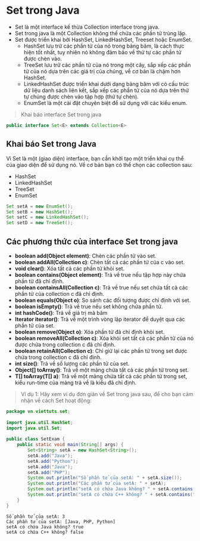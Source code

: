 # Set trong Java
- Set là một interface kế thừa Collection interface trong java.
- Set trong java là một Collection không thể chứa các phần tử trùng lặp.
- Set được triển khai bởi HashSet, LinkedHashSet, Treeset hoặc EnumSet.
    - HashSet lưu trữ các phần tử của nó trong bảng băm, là cách thực hiện tốt nhất, tuy nhiên nó không đảm bảo về thứ tự các phần tử được chèn vào.
    - TreeSet lưu trữ các phần tử của nó trong một cây, sắp xếp các phần tử của nó dựa trên các giá trị của chúng, về cơ bản là chậm hơn HashSet.
    - LinkedHashSet được triển khai dưới dạng bảng băm với có cấu trúc dữ liệu danh sách liên kết, sắp xếp các phần tử của nó dựa trên thứ tự chúng được chèn vào tập hợp (thứ tự chèn).
    - EnumSet là một cài đặt chuyên biệt để sử dụng với các kiểu enum.

> Khai báo interface Set trong java
```java
public interface Set<E> extends Collection<E>
```
## Khai báo Set trong Java
Vì Set là một (giao diện) interface, bạn cần khởi tạo một triển khai cụ thể của giao diện để sử dụng nó. Về cơ bản bạn có thể chọn các collection sau:
- HashSet
- LinkedHashSet
- TreeSet
- EnumSet

```java
Set setA = new EnumSet();
Set setB = new HashSet();
Set setC = new LinkedHashSet();
Set setD = new TreeSet();
```

## Các phương thức của interface Set trong java

- **boolean add(Object element)**: Chèn các phần tử vào set.
- **boolean addAll(Collection c)**: Chèn tất cả các phần tử của c vào set.
- **void clear()**: Xóa tất cả các phần tử khỏi set.
- **boolean contains(Object element)**: Trả về true nếu tập hợp này chứa phần tử đã chỉ định.
- **boolean containsAll(Collection c)**: Trả về true nếu set chứa tất cả các phần tử của collection c đã chỉ định.
- **boolean equals(Object o)**: So sánh các đối tượng được chỉ định với set.
- **boolean isEmpty()**: Trả về true nếu set không chứa phần tử.
- **int hashCode()**: Trả về giá trị mã băm
- **Iterator iterator()**: Trả về một trình vòng lặp iterator để duyệt qua các phần tử của set.
- **boolean remove(Object o)**: Xóa phần tử đã chỉ định khỏi set.
- **boolean removeAll(Collection c)**: Xóa khỏi set tất cả các phần tử của nó được chứa trong collection c đã chỉ định.
- **boolean retainAll(Collection c)**: Chỉ giữ lại các phần tử trong set được chứa trong collection c đã chỉ định.
- **int size()**: Trả về số lượng các phần tử của set.
- **Object[] toArray()**: Trả về một mảng chứa tất cả các phần tử trong set.
- **T[] toArray(T[] a)**: Trả về một mảng chứa tất cả các phần tử trong set, kiểu run-time của mảng trả về là kiểu đã chỉ định.

> Ví dụ 1: Hãy xem ví dụ đơn giản về Set trong java sau, để cho bạn cảm nhận về cách Set hoạt động:

```java
package vn.viettuts.set;
 
import java.util.HashSet;
import java.util.Set;
 
public class SetExam {
    public static void main(String[] args) {
        Set<String> setA = new HashSet<String>();
        setA.add("Java");
        setA.add("Python");
        setA.add("Java");
        setA.add("PHP");
        System.out.println("Số phần tử của setA: " + setA.size());
        System.out.println("Các phần tử của setA: " + setA);
        System.out.println("setA có chứa Java không? " + setA.contains("Java"));
        System.out.println("setA có chứa C++ không? " + setA.contains("C++"));
    }
}
```
```
Số phần tử của setA: 3
Các phần tử của setA: [Java, PHP, Python]
setA có chứa Java không? true
setA có chứa C++ không? false
```